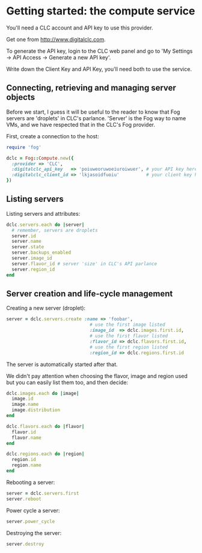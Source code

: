 # Getting started: the compute service

You'll need a CLC account and API key to use this provider.

Get one from http://www.digitalclc.com.

To generate the API key, login to the CLC web panel and go to
'My Settings -> API Access -> Generate a new API key'.

Write down the Client Key and API Key, you'll need both to use the service.


## Connecting, retrieving and managing server objects

Before we start, I guess it will be useful to the reader to know
that Fog servers are 'droplets' in CLC's parlance.
'Server' is the Fog way to name VMs, and we have
respected that in the CLC's Fog provider.

First, create a connection to the host:

```ruby
require 'fog'

dclc = Fog::Compute.new({
  :provider => 'CLC',
  :digitalclc_api_key   => 'poiuweoruwoeiuroiwuer', # your API key here
  :digitalclc_client_id => 'lkjasoidfuoiu'          # your client key here
})
```

## Listing servers

Listing servers and attributes:

```ruby
dclc.servers.each do |server|
  # remember, servers are droplets
  server.id
  server.name
  server.state
  server.backups_enabled
  server.image_id
  server.flavor_id # server 'size' in CLC's API parlance
  server.region_id
end
```

## Server creation and life-cycle management

Creating a new server (droplet):

```ruby
server = dclc.servers.create :name => 'foobar',
                               # use the first image listed
                               :image_id  => dclc.images.first.id,
                               # use the first flavor listed
                               :flavor_id => dclc.flavors.first.id,
                               # use the first region listed
                               :region_id => dclc.regions.first.id
```

The server is automatically started after that.

We didn't pay attention when choosing the flavor, image and region used
but you can easily list them too, and then decide:

```ruby
dclc.images.each do |image|
  image.id
  image.name
  image.distribution
end

dclc.flavors.each do |flavor|
  flavor.id
  flavor.name
end

dclc.regions.each do |region|
  region.id
  region.name
end

```

Rebooting a server:

```ruby
server = dclc.servers.first
server.reboot
```

Power cycle a server:

```ruby
server.power_cycle
```

Destroying the server:

```ruby
server.destroy
```


